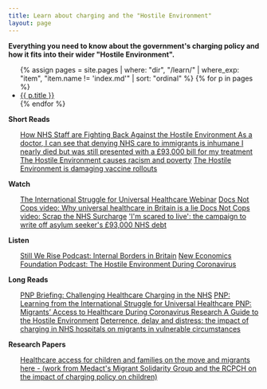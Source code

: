 ```yaml
---
title: Learn about charging and the "Hostile Environment"
layout: page
---
```


<B>Everything you need to know about the government's charging policy and how it fits into their wider "Hostile Environment".</B>
<ul>
  {% assign pages = site.pages | where: "dir", "/learn/" | where_exp: "item", "item.name != 'index.md'" | sort: "ordinal" %}
  {% for p in pages %}
    <li><a href="{{ p.url }}">{{ p.title }}</a></li>
  {% endfor %}
</ul>

<b>Short Reads</b>
<ul>
<a href="https://www.opendemocracy.net/en/ournhs/how-nhs-staff-are-fighting-back-against-the-hostile-environment/">How NHS Staff are Fighting Back Against the Hostile Environment </a>
<a href="https://www.theguardian.com/commentisfree/2018/mar/12/doctor-nhs-care-government-albert-thompson">As a doctor, I can see that denying NHS care to immigrants is inhumane </a>
<a href="https://metro.co.uk/2019/12/09/i-nearly-died-but-was-still-presented-with-a-93000-bill-for-my-treatment-11233713/">I nearly died but was still presented with a £93,000 bill for my treatment</a>
<a href="https://www.theguardian.com/uk-news/2020/sep/03/hostile-environment-has-fostered-racism-and-caused-poverty-report-finds">The Hostile Environment causes racism and poverty</a>
<a href="https://www.huckmag.com/perspectives/the-hostile-environment-is-damaging-vaccine-rollouts/">The Hostile Environment is damaging vaccine rollouts</a>
  </ul>

<B>Watch</B>
<ul>
<a href="https://neweconomics.org/2020/10/the-international-struggle-for-universal-healthcare">The International Struggle for Universal Healthcare Webinar</a>
<a href="https://twitter.com/DocsNotCops/status/1319582677633302529?s=20">Docs Not Cops video: Why universal healthcare in Britain is a lie </a>
<a href="https://www.facebook.com/watch/?v=237166957729674">Docs Not Cops video: Scrap the NHS Surcharge</a>
<a href="https://www.itv.com/news/calendar/2021-10-01/im-scared-to-live-campaign-to-write-off-asylum-seekers-93000-nhs-debt">'I'm scared to live': the campaign to write off asylum seeker's £93,000 NHS debt</a>
  </ul>

<B>Listen</B>
<ul>
<a href="https://podcasts.apple.com/gb/podcast/episode-8-internal-borders-in-britain/id1521448166?i=1000516917097">  Still We Rise Podcast: Internal Borders in Britain</a>
<a href="https://neweconomics.org/2020/07/weekly-economics-podcast-the-hostile-environment-during-coronavirus">New Economics Foundation Podcast: The Hostile Environment During Coronavirus</a>
  </ul>

<B>Long Reads</B>
<ul>
<a href="https://www.medact.org/2019/resources/briefings/patients-not-passports/">  PNP Briefing: Challenging Healthcare Charging in the NHS</a>
<a href="https://neweconomics.org/2020/10/patients-not-passports">PNP: Learning from the International Struggle for Universal Healthcare </a>
<a href="https://www.migrantsorganise.org/?p=29054">PNP: Migrants’ Access to Healthcare During Coronavirus Research </a>
<a href="https://www.libertyhumanrights.org.uk/wp-content/uploads/2020/02/Hostile-Environment-Guide-%E2%80%93-update-May-2019_0.pdf">A Guide to the Hostile Environment</a>
<a href="https://www.doctorsoftheworld.org.uk/wp-content/uploads/import-from-old-site/files/Research_brief_KCL_upfront_charging_research_2310.pdf">Deterrence, delay and distress: the impact of charging in NHS hospitals on migrants in vulnerable circumstances</a>
  </ul>

<b>Research Papers </B>
<ul>
<a href="">  Healthcare access for children and families on the move and migrants here - (work from Medact's Migrant Solidarity Group and the RCPCH on the impact of charging policy on children)</a>
  </ul>
